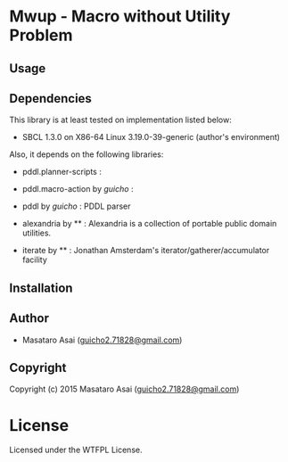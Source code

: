 
# Mwup - Macro without Utility Problem

## Usage


## Dependencies
This library is at least tested on implementation listed below:

+ SBCL 1.3.0 on X86-64 Linux 3.19.0-39-generic (author's environment)

Also, it depends on the following libraries:

+ pddl.planner-scripts :
    
+ pddl.macro-action by *guicho* :
    
+ pddl by *guicho* :
    PDDL parser
+ alexandria by ** :
    Alexandria is a collection of portable public domain utilities.
+ iterate by ** :
    Jonathan Amsterdam's iterator/gatherer/accumulator facility

## Installation

## Author

* Masataro Asai (guicho2.71828@gmail.com)

## Copyright

Copyright (c) 2015 Masataro Asai (guicho2.71828@gmail.com)

# License

Licensed under the WTFPL License.



